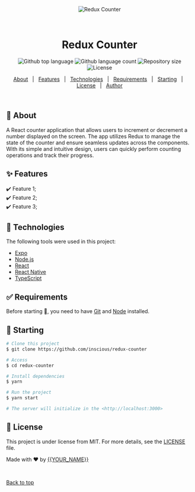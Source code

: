 <div align="center" id="top"> 
  <img src="./.github/app.gif" alt="Redux Counter" />

&#xa0;

  <!-- <a href="https://reduxcounter.netlify.app">Demo</a> -->
</div>

<h1 align="center">Redux Counter</h1>

<p align="center">
  <img alt="Github top language" src="https://img.shields.io/github/languages/top/inscious/redux-counter?color=56BEB8">

  <img alt="Github language count" src="https://img.shields.io/github/languages/count/inscious/redux-counter?color=56BEB8">

  <img alt="Repository size" src="https://img.shields.io/github/repo-size/inscious/redux-counter?color=56BEB8">

  <img alt="License" src="https://img.shields.io/github/license/inscious/redux-counter?color=56BEB8">

  <!-- <img alt="Github issues" src="https://img.shields.io/github/issues/inscious/redux-counter?color=56BEB8" /> -->

  <!-- <img alt="Github forks" src="https://img.shields.io/github/forks/inscious/redux-counter?color=56BEB8" /> -->

  <!-- <img alt="Github stars" src="https://img.shields.io/github/stars/inscious/redux-counter?color=56BEB8" /> -->
</p>

<!-- Status -->

<!-- <h4 align="center">
	🚧  Redux Counter 🚀 Under construction...  🚧
</h4>

<hr> -->

<p align="center">
  <a href="#dart-about">About</a> &#xa0; | &#xa0; 
  <a href="#sparkles-features">Features</a> &#xa0; | &#xa0;
  <a href="#rocket-technologies">Technologies</a> &#xa0; | &#xa0;
  <a href="#white_check_mark-requirements">Requirements</a> &#xa0; | &#xa0;
  <a href="#checkered_flag-starting">Starting</a> &#xa0; | &#xa0;
  <a href="#memo-license">License</a> &#xa0; | &#xa0;
  <a href="https://github.com/inscious" target="_blank">Author</a>
</p>

<br>

## :dart: About

A React counter application that allows users to increment or decrement a number displayed on the screen. The app utilizes Redux to manage the state of the counter and ensure seamless updates across the components. With its simple and intuitive design, users can quickly perform counting operations and track their progress.

## :sparkles: Features

:heavy_check_mark: Feature 1;\
:heavy_check_mark: Feature 2;\
:heavy_check_mark: Feature 3;

## :rocket: Technologies

The following tools were used in this project:

-   [Expo](https://expo.io/)
-   [Node.js](https://nodejs.org/en/)
-   [React](https://pt-br.reactjs.org/)
-   [React Native](https://reactnative.dev/)
-   [TypeScript](https://www.typescriptlang.org/)

## :white_check_mark: Requirements

Before starting :checkered_flag:, you need to have [Git](https://git-scm.com) and [Node](https://nodejs.org/en/) installed.

## :checkered_flag: Starting

```bash
# Clone this project
$ git clone https://github.com/inscious/redux-counter

# Access
$ cd redux-counter

# Install dependencies
$ yarn

# Run the project
$ yarn start

# The server will initialize in the <http://localhost:3000>
```

## :memo: License

This project is under license from MIT. For more details, see the [LICENSE](LICENSE.md) file.

Made with :heart: by <a href="https://github.com/inscious" target="_blank">{{YOUR_NAME}}</a>

&#xa0;

<a href="#top">Back to top</a>
